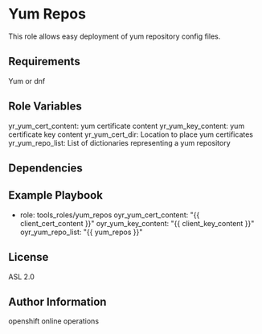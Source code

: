 Yum Repos
=========

This role allows easy deployment of yum repository config files.

Requirements
------------

Yum or dnf

Role Variables
--------------

yr_yum_cert_content: yum certificate content
yr_yum_key_content: yum certificate key content
yr_yum_cert_dir: Location to place yum certificates
yr_yum_repo_list: List of dictionaries representing a yum repository


Dependencies
------------

Example Playbook
----------------

- role: tools_roles/yum_repos
  oyr_yum_cert_content: "{{ client_cert_content }}"
  oyr_yum_key_content: "{{ client_key_content }}"
  oyr_yum_repo_list: "{{ yum_repos }}"

License
-------

ASL 2.0

Author Information
------------------

openshift online operations
